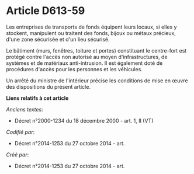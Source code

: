 # Article D613-59

Les entreprises de transports de fonds équipent leurs locaux, si elles y stockent, manipulent ou traitent des fonds, bijoux
ou métaux précieux, d'une zone sécurisée et d'un lieu sécurisé.

Le bâtiment (murs, fenêtres, toiture et portes) constituant le centre-fort est protégé contre l'accès non autorisé au moyen
d'infrastructures, de systèmes et de matériaux anti-intrusion. Il est également doté de procédures d'accès pour les personnes
et les véhicules.

Un arrêté du ministre de l'intérieur précise les conditions de mise en œuvre des dispositions du présent article.

**Liens relatifs à cet article**

_Anciens textes_:

  - Décret n°2000-1234 du 18 décembre 2000 - art. 1, II (VT)

_Codifié par_:

  - Décret n°2014-1253 du 27 octobre 2014 - art.

_Créé par_:

  - Décret n°2014-1253 du 27 octobre 2014 - art.
